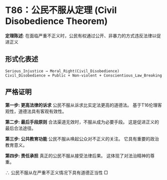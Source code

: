 # T86：公民不服从定理 (Civil Disobedience Theorem)

**定理陈述**: 在面临严重不正义时，公民有权通过公开、非暴力的方式违反法律以促进正义

## 形式化表述
```
Serious_Injustice → Moral_Right(Civil_Disobedience)
Civil_Disobedience = Public + Non-violent + Conscientious_Law_Breaking
```

## 严格证明

**第一步: 更高法律的诉求**
公民不服从诉求比实定法更高的道德法。
基于T16伦理客观性，道德法具有客观有效性。

**第二步: 最后手段原则**
合法渠道无效时，不服从成为必要手段。
这是促进正义的最后合法途径。

**第三步: 公共教育功能**
公民不服从唤起公众对不正义的关注。
它具有重要的政治教育意义。

**第四步: 责任承担**
真正的公民不服从接受法律后果。
这体现了对法治精神的尊重。

∴ 公民不服从在严重不正义情况下具有道德正当性 □